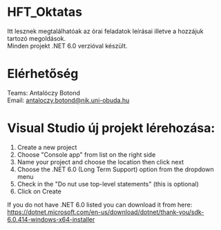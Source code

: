 # HFT_Oktatas

Itt lesznek megtalálhatóak az órai feladatok leírásai illetve a hozzájuk tartozó megoldások.  
Minden projekt .NET 6.0 verzióval készült.

# Elérhetőség

Teams: Antalóczy Botond  
Email: antaloczy.botond@nik.uni-obuda.hu

# Visual Studio új projekt lérehozása:
  1.  Create a new project
  2.  Choose "Console app" from list on the right side
  3.  Name your project and choose the location then click next
  4.  Choose the .NET 6.0 (Long Term Support) option from the dropdown menu
  5.  Check in the "Do nut use top-level statements" (this is optional)
  6.  Click on Create

If you do not have .NET 6.0 listed you can download it from here: https://dotnet.microsoft.com/en-us/download/dotnet/thank-you/sdk-6.0.414-windows-x64-installer
